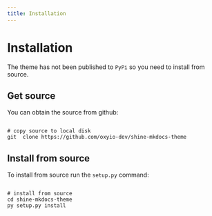 ```yaml
---
title: Installation
---
```


# Installation

The theme has not been published to `PyPi` so you need to install
from source.

## Get source

You can obtain the source from github:

~~~~

# copy source to local disk
git  clone https://github.com/oxyio-dev/shine-mkdocs-theme

~~~~

## Install from source

To install from source run the `setup.py` command:

~~~~

# install from source
cd shine-mkdocs-theme
py setup.py install

~~~~
